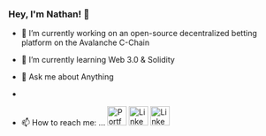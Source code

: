 ### Hey, I'm Nathan! 👋


- 🔭 I’m currently working on an open-source decentralized betting platform on the Avalanche C-Chain
- 🌱 I’m currently learning Web 3.0 & Solidity

- 💬 Ask me about Anything
- 
- 📫 How to reach me: ...
<a href="https://www.nathanpraglin.com" target="_blank"><img src="https://user-images.githubusercontent.com/73550714/151722927-2405e6a6-0555-45c9-950f-29927c35f00e.png" alt="Portfolio" width="35" height="35"></a> <a href="https://www.linkedin.com/in/nathan-praglin-494ba1178/" target="_blank"><img src="https://user-images.githubusercontent.com/73550714/151721402-54a47fe1-c93a-480b-926c-47bf0590f1a3.png" alt="LinkedIn" width="35" height="35"></a> <a href="mailto:npraglin@gmail.com?subject=[GitHub]" target="_blank"><img src="https://user-images.githubusercontent.com/73550714/151722952-65bfd28e-55f5-4478-bc29-d9c061ed6c8f.png" alt="LinkedIn" width="35" height="35"></a>
